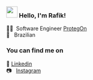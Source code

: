 ### <img src="https://media.giphy.com/media/hvRJCLFzcasrR4ia7z/giphy.gif" width="30px"> Hello, I'm Rafik!

:man_technologist: &nbsp;Software Engineer [ProtegOn](https://protegon.com.br/) <br>
🏡 &nbsp; Brazilian

### You can find me on

:briefcase: [Linkedin](https://www.linkedin.com/in/rafikmoreira/) <br>
📷 &nbsp; [Instagram](https://instagram.com/rafikmoreira) <br>
